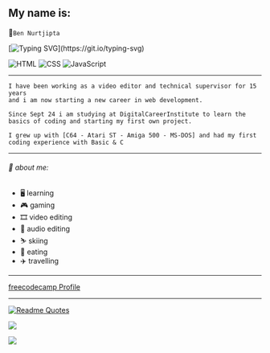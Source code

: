 <!-- Your title -->
## My name is:  
💾`Ben Nurtjipta`

[![Typing SVG](https://readme-typing-svg.herokuapp.com?font=Fira+Code&pause=1000&color=1B607E&width=435&lines=web+developer+in+training!)](https://git.io/typing-svg)

![HTML](https://img.shields.io/badge/-HTML-E34F26?logo=html15&logo-Color=white&style=for-the-badge)
![CSS](https://img.shields.io/badge/-CSS-1572B6?logo=css3&logo-Color=white&style=for-the-badge)
![JavaScript](https://img.shields.io/badge/-JavaScript-F7DF1E?logo=javascript3&logo-Color=black&style=for-the-badge)

---
```
I have been working as a video editor and technical supervisor for 15 years
and i am now starting a new career in web development.

Since Sept 24 i am studying at DigitalCareerInstitute to learn the basics of coding and starting my first own project.

I grew up with [C64 - Atari ST - Amiga 500 - MS-DOS] and had my first coding experience with Basic & C
```
---

###### :book: about me:
- 🖥️ learning
- 🎮 gaming
- 🎞️ video editing
- 🎹 audio editing
- ⛷️ skiing
- 🌮 eating
- ✈️ travelling

---


[freecodecamp Profile](https://www.freecodecamp.org/benNurtjipta)

---



[![Readme Quotes](https://quotes-github-readme.vercel.app/api?type=horizontal&theme=algolia&border=true&quote=Work,%20work,%20work,%20work,%20work,%20work...&author=Rihanna)](https://github.com/piyushsuthar/github-readme-quotes)
 
![](https://github-readme-streak-stats.herokuapp.com/?user=benNurtjipta&theme=highcontrast)

![](https://komarev.com/ghpvc/?username=benNurtjipta)

